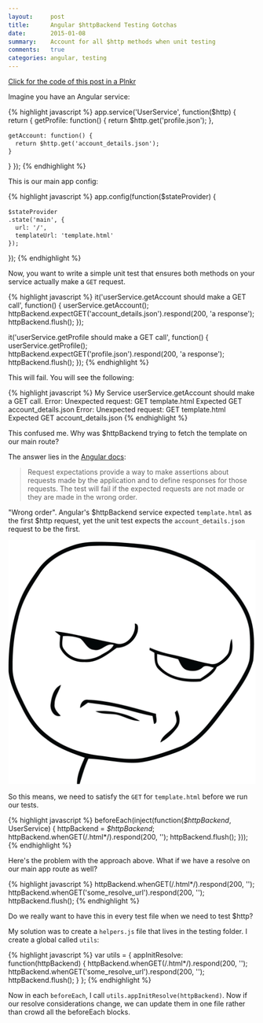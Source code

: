 ```yaml
---
layout:     post
title:      Angular $httpBackend Testing Gotchas
date:       2015-01-08
summary:    Account for all $http methods when unit testing
comments:   true
categories: angular, testing
---
```


[Click for the code of this post in a Plnkr](http://plnkr.co/edit/hcqXbMHaBUOSovopvNcV?p=info)

Imagine you have an Angular service:

{% highlight javascript %}
app.service('UserService', function($http) {
  return {
    getProfile: function() {
      return $http.get('profile.json');
    },

    getAccount: function() {
      return $http.get('account_details.json');
    }
  }
});
{% endhighlight %}

This is our main app config:

{% highlight javascript %}
app.config(function($stateProvider) {

    $stateProvider
    .state('main', {
      url: '/',
      templateUrl: 'template.html'
    });
});
{% endhighlight %}

Now, you want to write a simple unit test that ensures both methods on your service actually make a `GET` request.

{% highlight javascript %}
it('userService.getAccount should make a GET call', function() {
  userService.getAccount();
  httpBackend.expectGET('account_details.json').respond(200, 'a response');
  httpBackend.flush();
});

it('userService.getProfile should make a GET call', function() {
  userService.getProfile();
  httpBackend.expectGET('profile.json').respond(200, 'a response');
  httpBackend.flush();
});
{% endhighlight %}

This will fail. You will see the following:

{% highlight javascript %}
My Service userService.getAccount should make a GET call.
Error: Unexpected request: GET template.html Expected GET account_details.json
Error: Unexpected request: GET template.html
Expected GET account_details.json
{% endhighlight %}

This confused me. Why was $httpBackend trying to fetch the template on our main route?

The answer lies in the [Angular docs](https://docs.angularjs.org/api/ngMock/service/$httpBackend):

> Request expectations provide a way to make assertions about requests made by the application and to define responses for those requests. The test will fail if the expected requests are not made or they are made in the wrong order.

"Wrong order". Angular's $httpBackend service expected `template.html` as the first $http request, yet the unit test expects the `account_details.json` request to be the first.

![Are you kidding me?](/assets/images/are_you_kidding.jpg)

So this means, we need to satisfy the `GET` for `template.html` before we run our tests.

{% highlight javascript %}
beforeEach(inject(function(_$httpBackend_, UserService) {
  httpBackend = _$httpBackend_;
  httpBackend.whenGET(/.html*/).respond(200, '');
  httpBackend.flush();
}));
{% endhighlight %}

Here's the problem with the approach above. What if we have a resolve on our main app route as well?

{% highlight javascript %}
httpBackend.whenGET(/.html*/).respond(200, '');
httpBackend.whenGET('some_resolve_url').respond(200, '');
httpBackend.flush();
{% endhighlight %}

Do we really want to have this in every test file when we need to test $http?

My solution was to create a `helpers.js` file that lives in the testing folder. I create a global called `utils`:

{% highlight javascript %}
var utils = {
  appInitResolve: function(httpBackend) {
    httpBackend.whenGET(/.html*/).respond(200, '');
    httpBackend.whenGET('some_resolve_url').respond(200, '');
    httpBackend.flush();
  }
};
{% endhighlight %}

Now in each `beforeEach`, I call `utils.appInitResolve(httpBackend)`. Now if our resolve considerations change, we can update them in one file rather than crowd all the beforeEach blocks.
